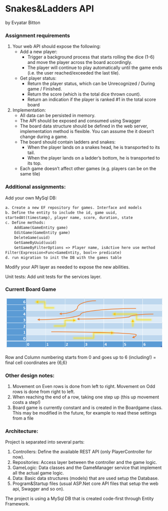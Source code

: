 # Snakes&Ladders API
by Evyatar Bitton


### Assignment requirements
1. Your web API should expose the following:
    * Add a new player:
        - Trigger a background process that starts rolling the dice (1-6) and move the player across the board accordingly.
        - The player will continue to play automatically until the game ends (i.e. the user reached/exceeded the last tile).
    * Get player status:
        - Return the player status, which can be Unrecognized / During game / Finished.
        - Return the score (which is the total dice thrown count).
        - Return an indication if the player is ranked #1 in the total score board
2. Implementation:
    * All data can be persisted in memory.
    * The API should be exposed and consumed using Swagger
    * The board data structure should be defined in the web server, implementation method is flexible. You can assume the it doesn’t change during a game.
    * The board should contain ladders and snakes:
        - When the player lands on a snakes head, he is transported to its tail.
        - When the player lands on a ladder’s bottom, he is transported to its top.
    * Each game doesn’t affect other games (e.g. players can be on the same tile)

### Additional assignments:
Add your own MySql DB:

    a. Create a new EF repository for games. Interface and models
    b. Define the entity to include the id, game uuid, startedAt(timestamp), player name, score, duration, state
    c. Define methods:
        AddGame(GameEntity game)
        EditGame(GameEntity game)
        DeleteGame(uuid)
        GetGameByUuid(uuid)
        GetGameByFilterOptions => Player name, isActive here use method Filter(Expression<Func<GameEntity, bool>> predicate)
    d. run migration to init the DB with the games table
Modify your API layer as needed to expose the new abilities.

Unit tests: Add unit tests for the services layer.

### Current Board Game
![Current Game Board](CurrentGameBoard.PNG)

Row and Column numbering starts from 0 and goes up to 6 (including!) = final cell coordinates are {6,6}

### Other design notes:
1. Movement on Even rows is done from left to right. Movement on Odd rows is done from right to left.
2. When reaching the end of a row, taking one step up (this up movement costs a step!)
3. Board game is currently constant and is created in the Boardgame class. This may be modified in the future, for example to read these settings from a file

### Architecture:
Project is separated into several parts:
1. Controllers: Define the available REST API (only PlayerController for now).
2. Repositories: Access layer between the controller and the game logic. 
3. GameLogic: Data classes and the GameManager service that implement all the actual game logic.
4. Data: Basic data structures (models) that are used setup the Database.
5. Program&Startup files (usual ASP.Net core API files that setup the web api, Swagger and so on).

The project is using a MySql DB that is created code-first through Entity Framework.